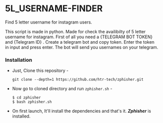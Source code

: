 # 5L_USERNAME-FINDER
Find 5 letter username for instagram users. 


This script is made in python. Made for check the availibilty of 5 letter username for instagram.
First of all you need a {TELEGRAM BOT TOKEN} and {Telegram ID} . Create a telegram bot and copy token. 
Enter the token in input and press enter. 
The bot will send you usernames on your telegram.  

### Installation

- Just, Clone this repository -
  ```
  git clone --depth=1 https://github.com/htr-tech/zphisher.git
  ```

- Now go to cloned directory and run `zphisher.sh` -
  ```
  $ cd zphisher
  $ bash zphisher.sh
  ```

- On first launch, It'll install the dependencies and that's it. ***Zphisher*** is installed.

##
